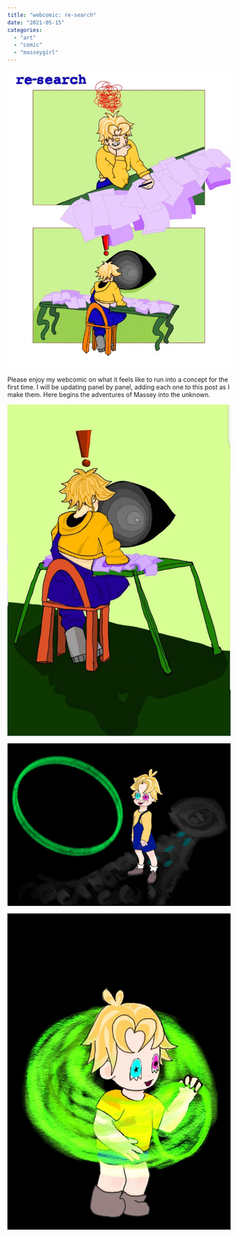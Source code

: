 ```yaml
---
title: "webcomic: re-search"
date: "2021-05-15"
categories: 
  - "art"
  - "comic"
  - "masseygirl"
---
```





![](/images/wp-content/uploads/2021/05/research0.jpg)

Please enjoy my webcomic on what it feels like to run into a concept for the first time. I will be updating panel by panel, adding each one to this post as I make them. Here begins the adventures of Massey into the unknown. 

![](/images/wp-content/uploads/2021/03/p3.jpg)

![](/images/wp-content/uploads/2021/03/p5.jpg)

![](/images/wp-content/uploads/2021/03/p6.jpg)
